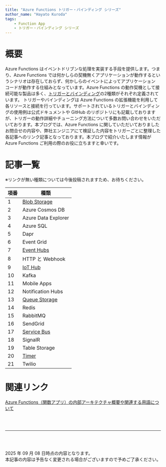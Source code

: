 ```yaml
---
title: "Azure Functions トリガー・バインディング シリーズ"
author_name: "Hayato Kuroda"
tags:
    - Function App
    - トリガー・バインディング シリーズ
---
```


# 概要
Azure Functions はイベントドリブンな処理を実装する手段を提供します。つまり、Azure Functions では何かしらの契機無くアプリケーションが動作するというシナリオは存在しておらず、何かしらのイベントによってアプリケーション コードが動作する仕組みとなっています。Azure Functions の動作契機として接続可能な製品は多く、[トリガーとバインディング](https://learn.microsoft.com/ja-jp/azure/azure-functions/functions-triggers-bindings?tabs=csharp#supported-bindings)の2種類がそれぞれ定義されています。
トリガーやバインディングは Azure Functions の拡張機能を利用して各リソースと接続を行っています。サポートされているトリガーとバインディングの使用例は公式ドキュメントや GitHub のリポジトリにも記載しておりますが、トリガーの動作詳細やチューニング方法について多数お問い合わせをいただいております。本ブログでは、Azure Functions に関していただいておりましたお問合せの内容や、弊社エンジニアにて検証した内容をトリガーごとに整理した各記事へのリンク記事となっております。本ブログで紹介いたします情報が Azure Functions ご利用の際のお役に立ちますと幸いです。

# 記事一覧
※リンクが無い種類については今後投稿されますため、お待ちください。

| 項番 | 種類 |
|--|--|
| 1 | [ Blob Storage ](https://azure.github.io/jpazpaas/2025/02/26/Azure-functions-trigger-and-binding-series-blob.html) |
| 2 | Azure Cosmos DB |
| 3 | Azure Data Explorer |
| 4 | Azure SQL |
| 5 | Dapr |
| 6 | Event Grid |
| 7 | [Event Hubs](https://azure.github.io/jpazpaas/2024/02/22/Azure-functions-trigger-and-binding-series-eventhubs.html) |
| 8 | HTTP と Webhook |
| 9 | [IoT Hub](https://azure.github.io/jpazpaas/2025/02/26/Azure-functions-trigger-and-binding-series-iothub.html) |
| 10 | Kafka |
| 11 | Mobile Apps |
| 12 | Notification Hubs |
| 13 | [ Queue Storage ](https://azure.github.io/jpazpaas/2025/02/26/Azure-functions-trigger-and-binding-series-queue.html) |
| 14 | Redis |
| 15 | RabbitMQ |
| 16 | SendGrid |
| 17 | [Service Bus](https://azure.github.io/jpazpaas/2025/09/08/Azure-functions-trigger-and-binding-series-servicebus.html) |
| 18 | SignalR |
| 19 | Table Storage |
| 20 | [Timer](https://azure.github.io/jpazpaas/2024/02/22/Azure-functions-trigger-and-binding-series-timer.html) |
| 21 | Twilio |


# 関連リンク
[Azure Functions（関数アプリ）の内部アーキテクチャ概要や関連する用語について](https://azure.github.io/jpazpaas/2023/08/24/azure-functions-words-relative-management.html)



<br>
<br>

---

<br>
<br>

2025 年 09 月 08 日時点の内容となります。<br>
本記事の内容は予告なく変更される場合がございますので予めご了承ください。

<br>
<br>